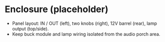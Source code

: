 # Enclosure (placeholder)

- Panel layout: IN / OUT (left), two knobs (right), 12V barrel (rear), lamp output (top/side).
- Keep buck module and lamp wiring isolated from the audio porch area.
